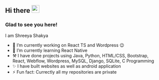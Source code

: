 <!-- ![Banner](https://github.com/kmhmubin/kmhmubin/blob/master/GitHub-Profile-Cover.jpg)
 -->

<h2>Hi there <img src="https://media.giphy.com/media/hvRJCLFzcasrR4ia7z/giphy.gif" width="25px"></h2>

<h3>Glad to see you here!</h3>
<!-- ### Hi there 👋
 -->
I am Shreeya Shakya



<!-- **Shreeya777/Shreeya777** is a ✨ _special_ ✨ repository because its `README.md` (this file) appears on your GitHub profile.
 -->
<!-- Here are some ideas to get you started:
 -->
 
 
- 🔭 I’m currently working on React TS and Wordpress 😉
- 🌱 I’m currently learning React Native
- ⚒  I have done projects using Java, Python, HTML/CSS, Bootstrap, React, Webflow, Wordpress, MySQL, Django, SQLite, C Programming
- ✨ I have built websites as well as android application
- ⚡ Fun fact: Currectly all my repositories are private

<!-- - 👯 I’m looking to collaborate on  -->
<!-- - 🤔 I’m looking for help with ... -->
<!-- - 💬 Ask me about ... -->
<!-- - 📫 How to reach me:  -->
<!-- - 😄 Pronouns: ... -->
 


<!-- [![Shreeya's github stats](https://github-readme-stats.vercel.app/api?username=Shreeya777&count_private=true&show_icons=true&theme=radical&hide_rank=false)](https://github.com/anuraghazra/github-readme-stats) -->
<!-- 
<!-- Connect with me -->
<!-- <h3 align="left">Connect with me:</h3>
<p align="left">

<a href="https://mobile.twitter.com/shakya_shreeya" target="blank"><img align="center" src="https://github.com/kmhmubin/kmhmubin/blob/master/assets/twitter.svg" alt="kmhmubin" height="30" width="30" /></a>
<a href="https://www.linkedin.com/in/shreeya-shakya-98339120a/" target="blank"><img align="center" src="https://github.com/kmhmubin/kmhmubin/blob/master/assets/linkedin.svg" alt="kmhmubin" height="30" width="30" /></a>
<a href="https://www.facebook.com/shreeya.shakya.1213/" target="blank"><img align="center" src="https://github.com/kmhmubin/kmhmubin/blob/master/assets/facebook.svg" alt="kmhmubin" height="30" width="30" /></a>
<a href="https://www.instagram.com/ayeerhs.shakya/" target="blank"><img align="center" src="https://github.com/kmhmubin/kmhmubin/blob/master/assets/instagram.svg" alt="kmhmubin" height="30" width="30" /></a>


</p> --> 





